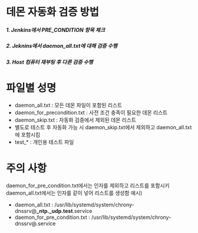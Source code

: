 # 데몬 자동화 검증 방법
##### 1. Jenkins에서 PRE_CONDITION 항목 체크
##### 2. Jeknins에서 daemon_all.txt에 대해 검증 수행
##### 3. Host 컴퓨터 재부팅 후 다른 검증 수행

# 파일별 성명
- daemon_all.txt : 모든 데몬 파일이 포함된 리스트
- daemon_for_precondition.txt : 사전 조건 충족이 필요한 데몬 리스트
- daemon_skip.txt : 자동화 검증에서 제외된 데몬 리스트
- 별도로 테스트 후 자동화 가능 시 daemon_skip.txt에서 제외하고 daemon_all.txt에 포함시킴
- test_* : 개인용 테스트 파일
# 주의 사항
daemon_for_pre_condition.txt에서는 인자를 제외하고 리스트를 포함시키 daemon_all.txt에서는 인자를 같이 넣어 리스트를 생성함
예시)
- daemon_all.txt : /usr/lib/systemd/system/chrony-dnssrv@**_ntp._udp.test**.service
- daemon_for_pre_condition.txt : /usr/lib/systemd/system/chrony-dnssrv@.service
